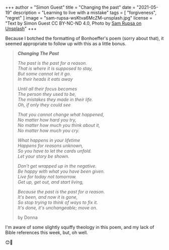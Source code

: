 +++
author = "Simon Guest"
title = "Changing the past"
date = "2021-05-19"
description = "Learning to live with a mistake"
tags = [ "forgiveness", "regret" ]
image = "sam-rupsa-wsKtva6McZM-unsplash.jpg"
license = "Text by Simon Guest CC BY-NC-ND 4.0, Photo by [Sam Rupsa on Unsplash](https://unsplash.com/photos/wsKtva6McZM)"
+++

Because I botched the formatting of Bonhoeffer's poem (sorry about that), it seemed appropriate to follow up with this as a little bonus.

> ***Changing The Past***  
>
> *The past is the past for a reason.*  
> *That is where it is supposed to stay,*  
> *But some cannot let it go.*  
> *In their heads it eats away*  
>
> *Until all their focus becomes*  
> *The person they used to be,*  
> *The mistakes they made in their life.*  
> *Oh, if only they could see*  
>
> *That you cannot change what happened,*  
> *No matter how hard you try,*  
> *No matter how much you think about it,*  
> *No matter how much you cry.*  
>
> *What happens in your lifetime*  
> *Happens for reasons unknown,*  
> *So you have to let the cards unfold.*  
> *Let your story be shown.*  
>
> *Don't get wrapped up in the negative.*  
> *Be happy with what you have been given.*  
> *Live for today not tomorrow.*  
> *Get up, get out, and start living,*  
>
> *Because the past is the past for a reason.*  
> *It's been, and now it is gone,*  
> *So stop trying to think of ways to fix it.*  
> *It's done, it's unchangeable; move on.*  
>
> by Donna

I'm aware of some slightly squiffy theology in this poem, and my lack of Bible references this week, but, oh well.

😊🙏
